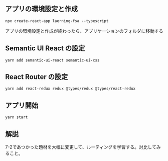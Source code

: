 

## アプリの環境設定と作成

```shell script
npx create-react-app laerning-fsa --typescript
```

アプリの環境設定と作成が終わったら、アプリケーションのフォルダに移動する

## Semantic UI React の設定
```shell script
yarn add semantic-ui-react semantic-ui-css
```

## React Router の設定
```shell script
yarn add react-redux redux @types/redux @types/react-redux
```

## アプリ開始

```shell script
yarn start
```

## 解説

7-2であつかった題材を大幅に変更して、ルーティングを学習する。対比してみること。
